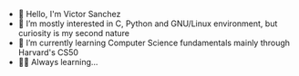 - 👋 Hello, I'm Victor Sanchez
- 👀 I’m mostly interested in C, Python and GNU/Linux environment, but curiosity is my second nature
- 🌱 I’m currently learning Computer Science fundamentals mainly through Harvard's CS50
- 🧑‍🎓 Always learning...

